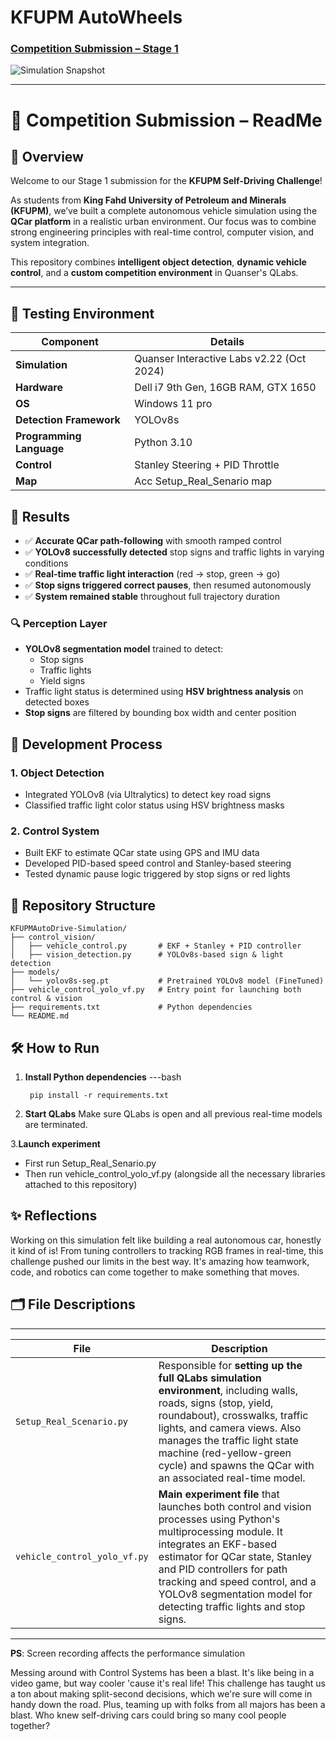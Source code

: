 # KFUPM AutoWheels 
### [Competition Submission – Stage 1](https://youtu.to_be_done)

![Simulation Snapshot](https://github.com/Moussa-Rd/KFUPM_AutoWheels-Stage1/blob/255fa0544fde3f733e2e2e642897e7e64bb567d5/KFUPM-AutoWheels)


---

# 📘 Competition Submission – ReadMe

## 👋 Overview

Welcome to our Stage 1 submission for the **KFUPM Self-Driving Challenge**!

As students from **King Fahd University of Petroleum and Minerals (KFUPM)**, we’ve built a complete autonomous vehicle simulation using the **QCar platform** in a realistic urban environment. Our focus was to combine strong engineering principles with real-time control, computer vision, and system integration.

This repository combines **intelligent object detection**, **dynamic vehicle control**, and a **custom competition environment** in Quanser's QLabs.

--- 

## 🧪 Testing Environment

| Component | Details |
|----------|---------|
| **Simulation** | Quanser Interactive Labs v2.22 (Oct 2024) |
| **Hardware** | Dell i7 9th Gen, 16GB RAM, GTX 1650|
|**OS** | Windows 11 pro |
| **Detection Framework** | YOLOv8s |
| **Programming Language** | Python 3.10 |
| **Control** | Stanley Steering + PID Throttle |
| **Map** | Acc Setup_Real_Senario map |

## 🏁 Results

- ✅ **Accurate QCar path-following** with smooth ramped control  
- ✅ **YOLOv8 successfully detected** stop signs and traffic lights in varying conditions  
- ✅ **Real-time traffic light interaction** (red → stop, green → go)  
- ✅ **Stop signs triggered correct pauses**, then resumed autonomously  
- ✅ **System remained stable** throughout full trajectory duration



### 🔍 Perception Layer
- **YOLOv8 segmentation model** trained to detect:
  - Stop signs
  - Traffic lights
  - Yield signs
- Traffic light status is determined using **HSV brightness analysis** on detected boxes
- **Stop signs** are filtered by bounding box width and center position

## 🧠 Development Process

### 1. Object Detection
- Integrated YOLOv8 (via Ultralytics) to detect key road signs
- Classified traffic light color status using HSV brightness masks

### 2. Control System
- Built EKF to estimate QCar state using GPS and IMU data
- Developed PID-based speed control and Stanley-based steering
- Tested dynamic pause logic triggered by stop signs or red lights


## 📂 Repository Structure

```
KFUPMAutoDrive-Simulation/
├── control_vision/
│   ├── vehicle_control.py       # EKF + Stanley + PID controller
│   ├── vision_detection.py      # YOLOv8s-based sign & light detection
├── models/
│   └── yolov8s-seg.pt           # Pretrained YOLOv8 model (FineTuned)
├── vehicle_control_yolo_vf.py   # Entry point for launching both control & vision
├── requirements.txt             # Python dependencies
└── README.md
```


## 🛠️ How to Run

1. **Install Python dependencies**
   ---bash
   
        pip install -r requirements.txt
   
2. **Start QLabs**
     Make sure QLabs is open and all previous real-time models are terminated.

3.**Launch experiment**
  - First run Setup_Real_Senario.py
  - Then run vehicle_control_yolo_vf.py (alongside all the necessary libraries attached to this repository)
   
## ✨ Reflections

Working on this simulation felt like building a real autonomous car, honestly it kind of is! 
From tuning controllers to tracking RGB frames in real-time, this challenge pushed our limits in the best way.
It's amazing how teamwork, code, and robotics can come together to make something that moves.


## 🗂️ File Descriptions
---

| File                         | Description                                                                                                                                                                                                                                                                                                        |
|------------------------------|--------------------------------------------------------------------------------------------------------------------------------------------------------------------------------------------------------------------------------------------------------------------------------------------------------------------|
| `Setup_Real_Scenario.py`     | Responsible for **setting up the full QLabs simulation environment**, including walls, roads, signs (stop, yield, roundabout), crosswalks, traffic lights, and camera views. Also manages the traffic light state machine (red-yellow-green cycle) and spawns the QCar with an associated real-time model.         |
| `vehicle_control_yolo_vf.py` | **Main experiment file** that launches both control and vision processes using Python's multiprocessing module. It integrates an EKF-based estimator for QCar state, Stanley and PID controllers for path tracking and speed control, and a YOLOv8 segmentation model for detecting traffic lights and stop signs. |



---
**PS**: Screen recording affects the performance simulation  


Messing around with Control Systems has been a blast. It's like being in a video game, but way cooler 'cause it's real life! This challenge has taught us a ton about making split-second decisions, which we're sure will come in handy down the road. Plus, teaming up with folks from all majors has been a blast. Who knew self-driving cars could bring so many cool people together?


